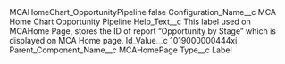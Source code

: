 <?xml version="1.0" encoding="UTF-8"?>
<CustomMetadata xmlns="http://soap.sforce.com/2006/04/metadata" xmlns:xsi="http://www.w3.org/2001/XMLSchema-instance" xmlns:xsd="http://www.w3.org/2001/XMLSchema">
    <label>MCAHomeChart_OpportunityPipeline</label>
    <protected>false</protected>
    <values>
        <field>Configuration_Name__c</field>
        <value xsi:type="xsd:string">MCA Home Chart Opportunity Pipeline</value>
    </values>
    <values>
        <field>Help_Text__c</field>
        <value xsi:type="xsd:string">This label used on MCAHome Page, stores the ID of report “Opportunity by Stage” which is displayed on MCA Home page.</value>
    </values>
    <values>
        <field>Id_Value__c</field>
        <value xsi:type="xsd:string">1019000000444xi</value>
    </values>
    <values>
        <field>Parent_Component_Name__c</field>
        <value xsi:type="xsd:string">MCAHomePage</value>
    </values>
    <values>
        <field>Type__c</field>
        <value xsi:type="xsd:string">Label</value>
    </values>
</CustomMetadata>
